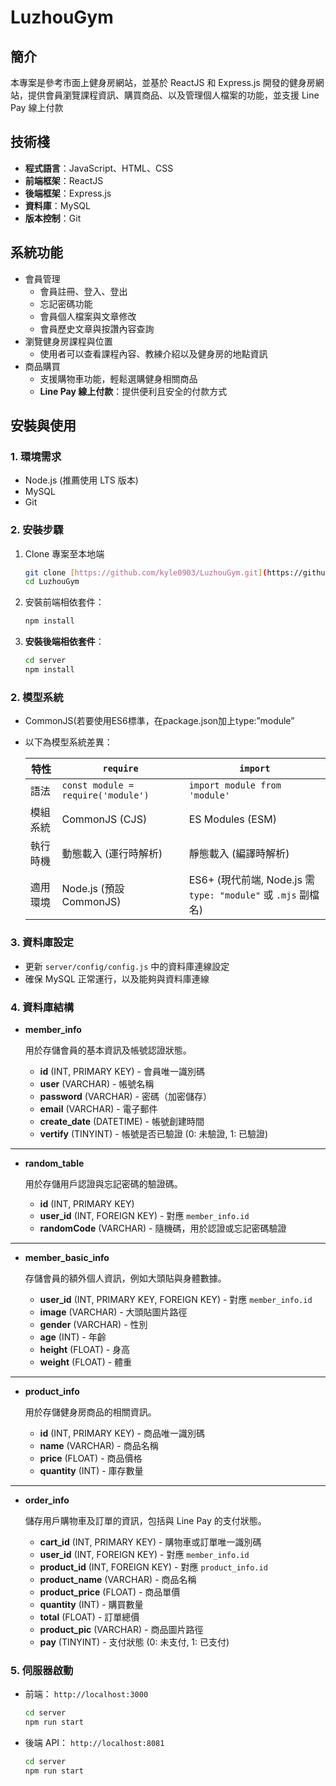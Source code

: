# LuzhouGym

## 簡介

本專案是參考市面上健身房網站，並基於 ReactJS 和 Express.js 開發的健身房網站，提供會員瀏覽課程資訊、購買商品、以及管理個人檔案的功能，並支援 Line Pay 線上付款

## 技術棧

- **程式語言**：JavaScript、HTML、CSS
- **前端框架**：ReactJS
- **後端框架**：Express.js
- **資料庫**：MySQL
- **版本控制**：Git

## 系統功能

- 會員管理
    - 會員註冊、登入、登出
    - 忘記密碼功能
    - 會員個人檔案與文章修改
    - 會員歷史文章與按讚內容查詢
- 瀏覽健身房課程與位置
    - 使用者可以查看課程內容、教練介紹以及健身房的地點資訊
- 商品購買
    - 支援購物車功能，輕鬆選購健身相關商品
    - **Line Pay 線上付款**：提供便利且安全的付款方式

## 安裝與使用

### 1. 環境需求

- Node.js (推薦使用 LTS 版本)
- MySQL
- Git

### 2. 安裝步驟

1. Clone 專案至本地端
    
    ```bash
    git clone [https://github.com/kyle0903/LuzhouGym.git](https://github.com/your-username/LuzhouGym.git)
    cd LuzhouGym
    
    ```
    
2. 安裝前端相依套件：
    
    ```bash
    npm install
    ```
    
3. **安裝後端相依套件**：
    
    ```bash
    cd server
    npm install
    ```
    

### 2. 模型系統

- CommonJS(若要使用ES6標準，在package.json加上type:”module”
- 以下為模型系統差異：
    
    
    | 特性 | `require` | `import` |
    | --- | --- | --- |
    | 語法 | `const module = require('module')` | `import module from 'module'` |
    | 模組系統 | CommonJS (CJS) | ES Modules (ESM) |
    | 執行時機 | 動態載入 (運行時解析) | 靜態載入 (編譯時解析) |
    | 適用環境 | Node.js (預設 CommonJS) | ES6+ (現代前端, Node.js 需 `type: "module"` 或 `.mjs` 副檔名) |

### 3. 資料庫設定

- 更新 `server/config/config.js` 中的資料庫連線設定
- 確保 MySQL 正常運行，以及能夠與資料庫連線

### 4. 資料庫結構

- **member_info**
    
    用於存儲會員的基本資訊及帳號認證狀態。
    
    - **id** (INT, PRIMARY KEY) - 會員唯一識別碼
    - **user** (VARCHAR) - 帳號名稱
    - **password** (VARCHAR) - 密碼（加密儲存）
    - **email** (VARCHAR) - 電子郵件
    - **create_date** (DATETIME) - 帳號創建時間
    - **vertify** (TINYINT) - 帳號是否已驗證 (0: 未驗證, 1: 已驗證)

---

- **random_table**
    
    用於存儲用戶認證與忘記密碼的驗證碼。
    
    - **id** (INT, PRIMARY KEY)
    - **user_id** (INT, FOREIGN KEY) - 對應 `member_info.id`
    - **randomCode** (VARCHAR) - 隨機碼，用於認證或忘記密碼驗證

---

- **member_basic_info**
    
    存儲會員的額外個人資訊，例如大頭貼與身體數據。
    
    - **user_id** (INT, PRIMARY KEY, FOREIGN KEY) - 對應 `member_info.id`
    - **image** (VARCHAR) - 大頭貼圖片路徑
    - **gender** (VARCHAR) - 性別
    - **age** (INT) - 年齡
    - **height** (FLOAT) - 身高
    - **weight** (FLOAT) - 體重

---

- **product_info**
    
    用於存儲健身房商品的相關資訊。
    
    - **id** (INT, PRIMARY KEY) - 商品唯一識別碼
    - **name** (VARCHAR) - 商品名稱
    - **price** (FLOAT) - 商品價格
    - **quantity** (INT) - 庫存數量

---

- **order_info**
    
    儲存用戶購物車及訂單的資訊，包括與 Line Pay 的支付狀態。
    
    - **cart_id** (INT, PRIMARY KEY) - 購物車或訂單唯一識別碼
    - **user_id** (INT, FOREIGN KEY) - 對應 `member_info.id`
    - **product_id** (INT, FOREIGN KEY) - 對應 `product_info.id`
    - **product_name** (VARCHAR) - 商品名稱
    - **product_price** (FLOAT) - 商品單價
    - **quantity** (INT) - 購買數量
    - **total** (FLOAT) - 訂單總價
    - **product_pic** (VARCHAR) - 商品圖片路徑
    - **pay** (TINYINT) - 支付狀態 (0: 未支付, 1: 已支付)

### 5. 伺服器啟動

- 前端： `http://localhost:3000`
    
    ```bash
    cd server
    npm run start
    ```
    
- 後端 API： `http://localhost:8081`
    
    ```bash
    cd server
    npm run start
    ```
